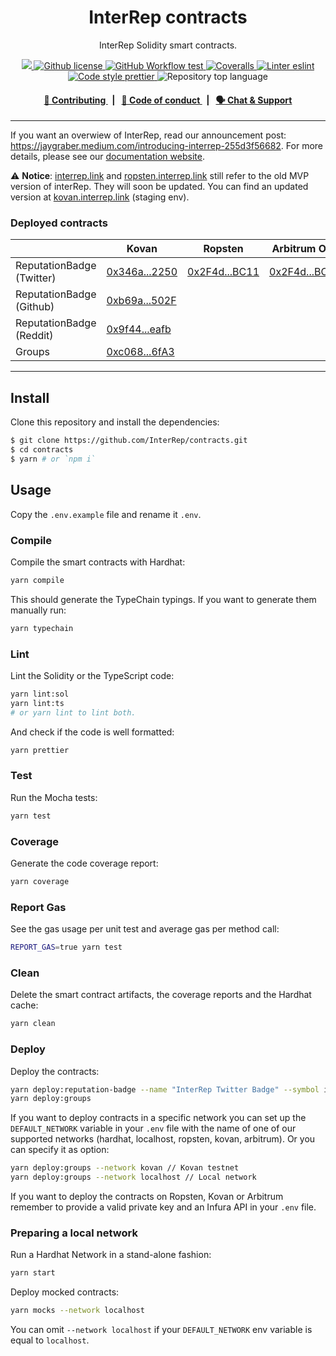 <p align="center">
    <h1 align="center">
        InterRep contracts
    </h1>
    <p align="center">InterRep Solidity smart contracts.</p>
</p>

<p align="center">
    <a href="https://github.com/InterRep" target="_blank">
        <img src="https://img.shields.io/badge/project-InterRep-blue.svg?style=flat-square">
    </a>
    <a href="https://github.com/interrep/contracts/blob/main/LICENSE">
        <img alt="Github license" src="https://img.shields.io/github/license/interrep/contracts.svg?style=flat-square">
    </a>
    <a href="https://github.com/interrep/contracts/actions?query=workflow%3Atest">
        <img alt="GitHub Workflow test" src="https://img.shields.io/github/workflow/status/interrep/contracts/test?label=test&style=flat-square&logo=github">
    </a>
    <a href="https://coveralls.io/github/InterRep/contracts">
        <img alt="Coveralls" src="https://img.shields.io/coveralls/github/InterRep/contracts?style=flat-square&logo=coveralls">
    </a>
    <a href="https://eslint.org/" target="_blank">
        <img alt="Linter eslint" src="https://img.shields.io/badge/linter-eslint-8080f2?style=flat-square&logo=eslint">
    </a>
    <a href="https://prettier.io/" target="_blank">
        <img alt="Code style prettier" src="https://img.shields.io/badge/code%20style-prettier-f8bc45?style=flat-square&logo=prettier">
    </a>
    <img alt="Repository top language" src="https://img.shields.io/github/languages/top/InterRep/contracts?style=flat-square">
</p>

<div align="center">
    <h4>
        <a href="https://docs.interrep.link/contributing">
            👥 Contributing
        </a>
        <span>&nbsp;&nbsp;|&nbsp;&nbsp;</span>
        <a href="https://docs.interrep.link/code-of-conduct">
            🤝 Code of conduct
        </a>
        <span>&nbsp;&nbsp;|&nbsp;&nbsp;</span>
        <a href="https://t.me/interrep">
            🗣️ Chat &amp; Support
        </a>
    </h4>
</div>

---

If you want an overwiew of InterRep, read our announcement post: https://jaygraber.medium.com/introducing-interrep-255d3f56682. For more details, please see our [documentation website](https://docs.interrep.link).

⚠️ **Notice**: [interrep.link](https://interrep.link) and [ropsten.interrep.link](https://ropsten.interrep.link) still refer to the old MVP version of interRep. They will soon be updated. You can find an updated version at [kovan.interrep.link](https://kovan.interrep.link) (staging env).

### Deployed contracts

|                           | Kovan                                                                                          | Ropsten                                                                                          | Arbitrum One                                                                                          |
| ------------------------- | ---------------------------------------------------------------------------------------------- | ------------------------------------------------------------------------------------------------ | ----------------------------------------------------------------------------------------------------- |
| ReputationBadge (Twitter) | [0x346a...2250](https://kovan.etherscan.io/address/0x346a936b19071b2f619200848B8ADbb938D72250) | [0x2F4d...BC11](https://ropsten.etherscan.io/address/0x2F4d1333337b5C4C47Db5DB3A36eD547a549BC11) | [0x2F4d...BC11](https://explorer.offchainlabs.com/address/0x2F4d1333337b5C4C47Db5DB3A36eD547a549BC11) |
| ReputationBadge (Github)  | [0xb69a...502F](https://kovan.etherscan.io/address/0xb69aABB5D8d8e4920834761bD0C9DEEfa5D5502F) |                                                                                                  |                                                                                                       |
| ReputationBadge (Reddit)  | [0x9f44...eafb](https://kovan.etherscan.io/address/0x9f44be9F69aF1e049dCeCDb2d9296f36C49Ceafb) |                                                                                                  |                                                                                                       |
| Groups                    | [0xc068...6fA3](https://kovan.etherscan.io/address/0xc068f3F15f367a60eb2B7c0620961A15A3b36fA3) |                                                                                                  |                                                                                                       |

---

## Install

Clone this repository and install the dependencies:

```bash
$ git clone https://github.com/InterRep/contracts.git
$ cd contracts
$ yarn # or `npm i`
```

## Usage

Copy the `.env.example` file and rename it `.env`.

### Compile

Compile the smart contracts with Hardhat:

```bash
yarn compile
```

This should generate the TypeChain typings. If you want to generate them manually run:

```bash
yarn typechain
```

### Lint

Lint the Solidity or the TypeScript code:

```bash
yarn lint:sol
yarn lint:ts
# or yarn lint to lint both.
```

And check if the code is well formatted:

```bash
yarn prettier
```

### Test

Run the Mocha tests:

```bash
yarn test
```

### Coverage

Generate the code coverage report:

```bash
yarn coverage
```

### Report Gas

See the gas usage per unit test and average gas per method call:

```bash
REPORT_GAS=true yarn test
```

### Clean

Delete the smart contract artifacts, the coverage reports and the Hardhat cache:

```bash
yarn clean
```

### Deploy

Deploy the contracts:

```bash
yarn deploy:reputation-badge --name "InterRep Twitter Badge" --symbol iTWITT
yarn deploy:groups
```

If you want to deploy contracts in a specific network you can set up the `DEFAULT_NETWORK` variable in your `.env` file with the name of one of our supported networks (hardhat, localhost, ropsten, kovan, arbitrum). Or you can specify it as option:

```bash
yarn deploy:groups --network kovan // Kovan testnet
yarn deploy:groups --network localhost // Local network
```

If you want to deploy the contracts on Ropsten, Kovan or Arbitrum remember to provide a valid private key and an Infura API in your `.env` file.

### Preparing a local network

Run a Hardhat Network in a stand-alone fashion:

```bash
yarn start
```

Deploy mocked contracts:

```bash
yarn mocks --network localhost
```

You can omit `--network localhost` if your `DEFAULT_NETWORK` env variable is equal to `localhost`.
